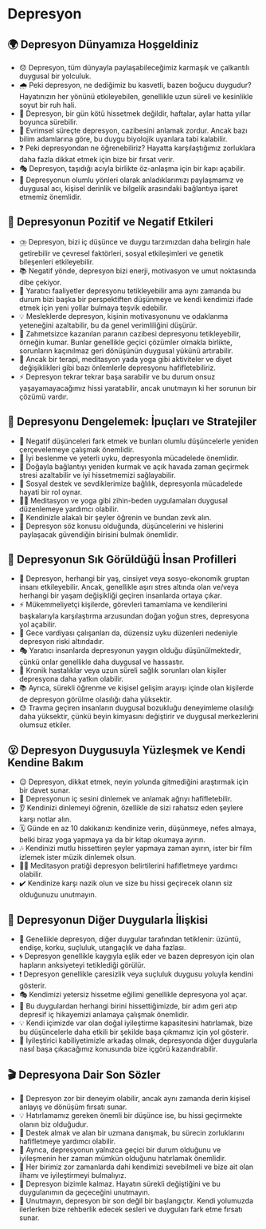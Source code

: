 # Depresyon

## 🌍 Depresyon Dünyamıza Hoşgeldiniz

* 😞 Depresyon, tüm dünyayla paylaşabileceğimiz karmaşık ve çalkantılı duygusal bir yolculuk.
* 🌧️ Peki depresyon, ne dediğimiz bu kasvetli, bazen boğucu duygudur? Hayatınızın her yönünü etkileyebilen, genellikle uzun süreli ve kesinlikle soyut bir ruh hali.
* 🚗 Depresyon, bir gün kötü hissetmek değildir, haftalar, aylar hatta yıllar boyunca sürebilir.
* 🗿 Evrimsel süreçte depresyon, cazibesini anlamak zordur. Ancak bazı bilim adamlarına göre, bu duygu biyolojik uyarılara tabi kalabilir.
* ❓ Peki depresyondan ne öğrenebiliriz? Hayatta karşılaştığımız zorluklara daha fazla dikkat etmek için bize bir fırsat verir.
* 🎭 Depresyon, taşıdığı acıyla birlikte öz-anlaşma için bir kapı açabilir.
* 🔬 Depresyonun olumlu yönleri olarak anladıklarımızı paylaşmamız ve duygusal acı, kişisel derinlik ve bilgelik arasındaki bağlantıya işaret etmemiz önemlidir.

## 💫 Depresyonun Pozitif ve Negatif Etkileri

* ⛈️ Depresyon, bizi iç düşünce ve duygu tarzımızdan daha belirgin hale getirebilir ve çevresel faktörleri, sosyal etkileşimleri ve genetik bileşenleri etkileyebilir.
* 📚 Negatif yönde, depresyon bizi enerji, motivasyon ve umut noktasında dibe çekiyor.
* 🎨 Yaratıcı faaliyetler depresyonu tetikleyebilir ama aynı zamanda bu durum bizi başka bir perspektiften düşünmeye ve kendi kendimizi ifade etmek için yeni yollar bulmaya teşvik edebilir.
* 💡 Mesleklerde depresyon, kişinin motivasyonunu ve odaklanma yeteneğini azaltabilir, bu da genel verimliliğini düşürür.
* 🎲 Zahmetsizce kazanılan paranın cazibesi depresyonu tetikleyebilir, örneğin kumar. Bunlar genellikle geçici çözümler olmakla birlikte, sorunların kaçınılmaz geri dönüşünün duygusal yükünü artırabilir.
* 🌱 Ancak bir terapi, meditasyon yada yoga gibi aktiviteler ve diyet değişiklikleri gibi bazı önlemlerle depresyonu hafifletebiliriz.
* ⚡ Depresyon tekrar tekrar başa sarabilir ve bu durum onsuz yaşayamayacağımız hissi yaratabilir, ancak unutmayın ki her sorunun bir çözümü vardır.

## 🚀 Depresyonu Dengelemek: İpuçları ve Stratejiler

* 🧠 Negatif düşünceleri fark etmek ve bunları olumlu düşüncelerle yeniden çerçevelemeye çalışmak önemlidir.
* 🍵 İyi beslenme ve yeterli uyku, depresyonla mücadelede önemlidir.
* 🌳 Doğayla bağlantıyı yeniden kurmak ve açık havada zaman geçirmek stresi azaltabilir ve iyi hissetmemizi sağlayabilir.
* 💌 Sosyal destek ve sevdiklerimize bağlılık, depresyonla mücadelede hayati bir rol oynar.
* 🧘‍♂️ Meditasyon ve yoga gibi zihin-beden uygulamaları duygusal düzenlemeye yardımcı olabilir.
* 📖 Kendinizle alakalı bir şeyler öğrenin ve bundan zevk alın.
* 🚸 Depresyon söz konusu olduğunda, düşüncelerini ve hislerini paylaşacak güvendiğin birisini bulmak önemlidir.

## 🔎 Depresyonun Sık Görüldüğü İnsan Profilleri

* 👔 Depresyon, herhangi bir yaş, cinsiyet veya sosyo-ekonomik gruptan insanı etkileyebilir. Ancak, genellikle aşırı stres altında olan ve/veya herhangi bir yaşam değişikliği geçiren insanlarda ortaya çıkar.
* ⚡ Mükemmeliyetçi kişilerde, görevleri tamamlama ve kendilerini başkalarıyla karşılaştırma arzusundan doğan yoğun stres, depresyona yol açabilir.
* 🌙 Gece vardiyası çalışanları da, düzensiz uyku düzenleri nedeniyle depresyon riski altındadır.
* 🎭 Yaratıcı insanlarda depresyonun yaygın olduğu düşünülmektedir, çünkü onlar genellikle daha duygusal ve hassastır.
* 🏥 Kronik hastalıklar veya uzun süreli sağlık sorunları olan kişiler depresyona daha yatkın olabilir.
* 📚 Ayrıca, sürekli öğrenme ve kişisel gelişim arayışı içinde olan kişilerde de depresyon görülme olasılığı daha yüksektir.
* 😓 Travma geçiren insanların duygusal bozukluğu deneyimleme olasılığı daha yüksektir, çünkü beyin kimyasını değiştirir ve duygusal merkezlerini olumsuz etkiler.

## 😮 Depresyon Duygusuyla Yüzleşmek ve Kendi Kendine Bakım

* 😌 Depresyon, dikkat etmek, neyin yolunda gitmediğini araştırmak için bir davet sunar.
* 📑 Depresyonun iç sesini dinlemek ve anlamak ağrıyı hafifletebilir.
* 👂 Kendinizi dinlemeyi öğrenin, özellikle de sizi rahatsız eden şeylere karşı notlar alın.
* 🗓️ Günde en az 10 dakikanızı kendinize verin, düşünmeye, nefes almaya, belki biraz yoga yapmaya ya da bir kitap okumaya ayırın.
* 🎶 Kendinizi mutlu hissettiren şeyler yapmaya zaman ayırın, ister bir film izlemek ister müzik dinlemek olsun.
* 🧘‍♂️ Meditasyon pratiği depresyon belirtilerini hafifletmeye yardımcı olabilir.
* ✔️ Kendinize karşı nazik olun ve size bu hissi geçirecek olanın siz olduğunuzu unutmayın.

## 💓 Depresyonun Diğer Duygularla İlişkisi

* 🌈 Genellikle depresyon, diğer duygular tarafından tetiklenir: üzüntü, endişe, korku, suçluluk, utangaçlık ve daha fazlası.
* 🌀 Depresyon genellikle kaygıyla eşlik eder ve bazen depresyon için olan hapların anksiyeteyi tetiklediği görülür.
* ❗ Depresyon genellikle çaresizlik veya suçluluk duygusu yoluyla kendini gösterir.
* 🎭 Kendimizi yetersiz hissetme eğilimi genellikle depresyona yol açar.
* 🎈 Bu duygulardan herhangi birini hissettiğimizde, bir adım geri atıp depresif iç hikayemizi anlamaya çalışmak önemlidir.
* 💡 Kendi içimizde var olan doğal iyileştirme kapasitesini hatırlamak, bize bu düşüncelerle daha etkili bir şekilde başa çıkmamız için yol gösterir.
* 💫 İyileştirici kabiliyetimizle arkadaş olmak, depresyonda diğer duygularla nasıl başa çıkacağımız konusunda bize içgörü kazandırabilir.

## 🎬 Depresyona Dair Son Sözler

* 🌄 Depresyon zor bir deneyim olabilir, ancak aynı zamanda derin kişisel anlayış ve dönüşüm fırsatı sunar.
* 💡 Hatırlamamız gereken önemli bir düşünce ise, bu hissi geçirmekte olanın biz olduğudur.
* 🏥 Destek almak ve alan bir uzmana danışmak, bu sürecin zorluklarını hafifletmeye yardımcı olabilir.
* 🌈 Ayrıca, depresyonun yalnızca geçici bir durum olduğunu ve iyileşmenin her zaman mümkün olduğunu hatırlamak önemlidir.
* 🦋 Her birimiz zor zamanlarda dahi kendimizi sevebilmeli ve bize ait olan ilhamı ve iyileştirmeyi bulmalıyız.
* 🎁 Depresyon bizimle kalmaz. Hayatın sürekli değiştiğini ve bu duygulanımın da geçeceğini unutmayın.
* 🌱 Unutmayın, depresyon bir son değil bir başlangıçtır. Kendi yolumuzda ilerlerken bize rehberlik edecek sesleri ve duyguları fark etme fırsatı sunar.
